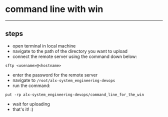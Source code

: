# command line with win
-------------------------
## steps
- open terminal in local machine
- navigate to the path of the directory you want to upload
- connect the remote server using the command down below:
```
sftp <usename>@<hostname>
```
- enter the password for the remote server
- navigate to `/root/alx-system_engineering-devops`
- run the command:
```
put -rp alx-system_engineering-devops/command_line_for_the_win
```
- wait for uploading
- that's it! :)